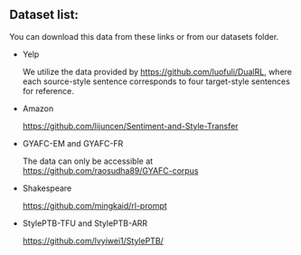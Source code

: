 ## Dataset list:

You can download this data from these links or from our datasets folder.

* Yelp 

  We utilize the data provided by https://github.com/luofuli/DualRL, where each source-style sentence corresponds to four target-style sentences for reference.

* Amazon

  https://github.com/lijuncen/Sentiment-and-Style-Transfer

* GYAFC-EM and GYAFC-FR

  The data can only be accessible at https://github.com/raosudha89/GYAFC-corpus

* Shakespeare

  https://github.com/mingkaid/rl-prompt

* StylePTB-TFU and StylePTB-ARR

  https://github.com/lvyiwei1/StylePTB/

